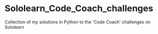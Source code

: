 # Sololearn_Code_Coach_challenges
Collection of my solutions in Python to the 'Code Coach' challenges on Sololearn 

